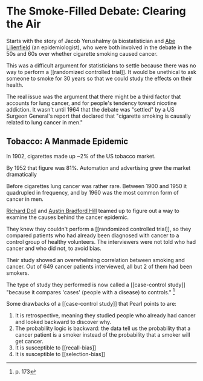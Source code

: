 # The Smoke-Filled Debate: Clearing the Air

Starts with the story of Jacob Yerushalmy (a biostatistician and [Abe Lilienfield](https://en.wikipedia.org/wiki/Abraham_Lilienfeld) (an epidemiologist), who were both involved in the debate in the 50s and 60s over whether cigarette smoking caused cancer.

This was a difficult argument for statisticians to settle because there was no way to perform a [[randomized controlled trial]]. It would be unethical to ask someone to smoke for 30 years so that we could study the effects on their health.

The real issue was the argument that there might be a third factor that accounts for lung cancer, and for people's tendency toward nicotine addiction. It wasn't until 1964 that the debate was "settled" by a US Surgeon General's report that declared that "cigarette smoking is causally related to lung cancer in men."

## Tobacco: A Manmade Epidemic

In 1902, cigarettes made up ~2% of the US tobacco market.

By 1952 that figure was 81%. Automation and advertising grew the market dramatically

Before cigarettes lung cancer was rather rare. Between 1900 and 1950 it quadrupled in frequency, and by 1960 was the most common form of cancer in men.

[Richard Doll](https://en.wikipedia.org/wiki/Richard_Doll) and [Austin Bradford Hill](https://en.wikipedia.org/wiki/Austin_Bradford_Hill) teamed up to figure out a way to examine the causes behind the cancer epidemic. 

They knew they couldn't perform a [[randomized controlled trial]], so they compared patients who had already been diagnosed with cancer to a control group of healthy volunteers. The interviewers were not told who had cancer and who did not, to avoid bias.

Their study showed an overwhelming correlation between smoking and cancer. Out of 649 cancer patients interviewed, all but 2 of them had been smokers.

The type of study they performed is now called a [[case-control study]] "because it compares 'cases' (people with a disease) to controls." [^1]

Some drawbacks of a [[case-control study]] that Pearl points to are:
1. It is retrospective, meaning they studied people who already had cancer and looked backward to discover why.
2. The probability logic is backward: the data tell us the probability that a cancer patient is a smoker instead of the probability that a smoker will get cancer.
3. It is susceptible to [[recall-bias]]
4. It is susceptible to [[selection-bias]]

[^1]: p. 173